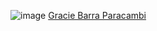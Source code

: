 ![image](https://gbparacambi.com.br/logo.png)
[Gracie Barra Paracambi](https://www.gbparacambi.com.br/)
